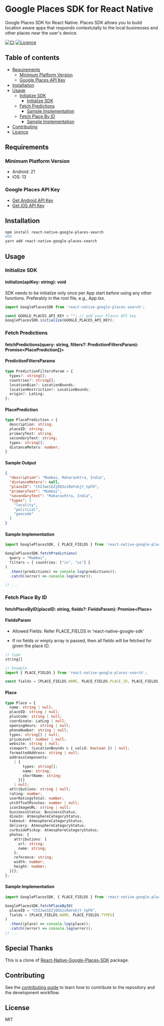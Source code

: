 # Google Places SDK for React Native

Google Places SDK for React Native. Places SDK allows you to build location aware apps that responds contextutally to the local businesses and other places near the user's device.

[![CI](https://github.com/sur950/react-native-google-places-search/actions/workflows/ci.yml/badge.svg)](https://github.com/sur950/react-native-google-places-search/actions/workflows/ci.yml)
[![Licence](https://img.shields.io/github/license/sur950/react-native-google-places-search)](https://opensource.org/licenses/MIT)

## Table of contents

- [Requirements](#requirements)
  - [Minimum Platform Version](#minimum-platform-version)
  - [Google Places API Key](#google-places-api-key)
- [Installation](#installation)
- [Usage](#usage)
  - [Initialize SDK](#initialize-sdk)
    - [Initialize SDK](#initialize-sdk)
  - [Fetch Predictions](#fetch-predictions)
    - [Sample Implementation](#sample-implementation)
  - [Fetch Place By ID](#fetch-place-by-id)
    - [Sample Implementation](#sample-implementation-1)
- [Contributing](#contributing)
- [Licence](#license)

## Requirements

### Minimum Platform Version

- Android: 21
- iOS: 13

### Google Places API Key

- [Get Android API Key](https://developers.google.com/maps/documentation/places/android-sdk/get-api-key)
- [Get iOS API Key](https://developers.google.com/maps/documentation/places/ios-sdk/get-api-key)

## Installation

```sh
npm install react-native-google-places-search
#OR
yarn add react-native-google-places-search
```

## Usage

### Initialize SDK

#### initialize(apiKey: string): void

SDK needs to be initialize only once per App start before using any other functions. Preferably in the root file, e.g., App.tsx.

```ts
import GooglePlacesSDK from 'react-native-google-places-search';

const GOOGLE_PLACES_API_KEY = ""; // add your Places API key
GooglePlacesSDK.initialize(GOOGLE_PLACES_API_KEY);
```

### Fetch Predictions

#### fetchPredictions(query: string, filters?: PredictionFiltersParam): Promise<PlacePrediction[]>

#### PredictionFiltersParams

```ts
type PredictionFiltersParam = {
  types?: string[];
  countries?: string[];
  locationBias?: LocationBounds;
  locationRestriction?: LocationBounds;
  origin?: LatLng;
};
```

#### PlacePrediction

```ts
type PlacePrediction = {
  description: string;
  placeID: string;
  primaryText: string;
  secondaryText: string;
  types: string[];
  distanceMeters: number;
}
```

#### Sample Output

```json
{
  "description": "Mumbai, Maharashtra, India",
  "distanceMeters": null,
  "placeID": "ChIJwe1EZjDG5zsRaYxkjY_tpF0",
  "primaryText": "Mumbai",
  "secondaryText": "Maharashtra, India",
  "types": [
    "locality",
    "political",
    "geocode"
  ]
}
```

#### Sample Implementation

```ts
import GooglePlacesSDK, { PLACE_FIELDS } from 'react-native-google-places-search';

GooglePlacesSDK.fetchPredictions(
  query = "Mumbai",
  filters = { countries: ["in", "us"] }
)
  .then((predictions) => console.log(predictions));
  .catch((error) => console.log(error));

// ...
```

### Fetch Place By ID

#### fetchPlaceByID(placeID: string, fields?: FieldsParam): Promise\<Place\>

#### FieldsParam

- Allowed Fields: Refer PLACE_FIELDS in 'react-native-google-sdk'

- If no fields or empty array is passed, then all fields will be fetched for given the place ID.

```ts
// type
string[]

// Example
import { PLACE_FIELDS } from 'react-native-google-places-search';

const fields = [PLACE_FIELDS.NAME, PLACE_FIELDS.PLACE_ID, PLACE_FIELDS.ADDRESS_COMPONENTS]
```

#### Place

```ts
type Place = {
  name: string | null;
  placeID: string | null;
  plusCode: string | null;
  coordinate: LatLng | null;
  openingHours: string | null;
  phoneNumber: string | null;
  types: string[] | null;
  priceLevel: number | null;
  website: string | null;
  viewport: (LocationBounds & { valid: boolean }) | null;
  formattedAddress: string | null;
  addressComponents:
    | {
        types: string[];
        name: string;
        shortName: string;
      }[]
    | null;
  attributions: string | null;
  rating: number;
  userRatingsTotal: number;
  utcOffsetMinutes: number | null;
  iconImageURL: string | null;
  businessStatus: BusinessStatus;
  dineIn: AtmosphereCategoryStatus;
  takeout: AtmosphereCategoryStatus;
  delivery: AtmosphereCategoryStatus;
  curbsidePickup: AtmosphereCategoryStatus;
  photos: {
    attributions: {
      url: string;
      name: string;
    };
    reference: string;
    width: number;
    height: number;
  }[];
};
```

#### Sample Implementation

```ts
import GooglePlacesSDK, { PLACE_FIELDS } from 'react-native-google-places-search';

GooglePlacesSDK.fetchPlaceByID(
  placeID = "ChIJwe1EZjDG5zsRaYxkjY_tpF0",
  fields = [PLACE_FIELDS.NAME, PLACE_FIELDS.TYPES]
)
  .then((place) => console.log(place));
  .catch((error) => console.log(error));
// ...
```

## Special Thanks

This is a clone of [React-Native-Google-Places-SDK](https://github.com/Landeed/react-native-google-places-sdk) package.

## Contributing

See the [contributing guide](CONTRIBUTING.md) to learn how to contribute to the repository and the development workflow.

## License

MIT
